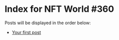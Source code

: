 # Index for NFT World #360
Posts will be displayed in the order below:

- [Your first post](./001-first.md)

